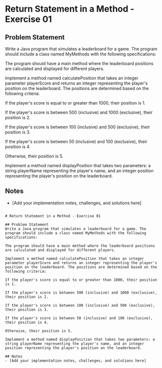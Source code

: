 # Return Statement in a Method - Exercise 01

## Problem Statement
Write a Java program that simulates a leaderboard for a game. The program should include a class named MyMethods with the following specifications:

The program should have a main method where the leaderboard positions are calculated and displayed for different players.

Implement a method named calculatePosition that takes an integer parameter playerScore and returns an integer representing the player's position on the leaderboard. The positions are determined based on the following criteria:

If the player's score is equal to or greater than 1000, their position is 1.

If the player's score is between 500 (inclusive) and 1000 (exclusive), their position is 2.

If the player's score is between 100 (inclusive) and 500 (exclusive), their position is 3.

If the player's score is between 50 (inclusive) and 100 (exclusive), their position is 4.

Otherwise, their position is 5.

Implement a method named displayPosition that takes two parameters: a string playerName representing the player's name, and an integer position representing the player's position on the leaderboard.

## Notes
- [Add your implementation notes, challenges, and solutions here]
```// filepath: e:\PROFESIONAL\BIG\Development\Backend\course-java\expressionAndStatments\methods\exercise_notes.md

# Return Statement in a Method - Exercise 01

## Problem Statement
Write a Java program that simulates a leaderboard for a game. The program should include a class named MyMethods with the following specifications:

The program should have a main method where the leaderboard positions are calculated and displayed for different players.

Implement a method named calculatePosition that takes an integer parameter playerScore and returns an integer representing the player's position on the leaderboard. The positions are determined based on the following criteria:

If the player's score is equal to or greater than 1000, their position is 1.

If the player's score is between 500 (inclusive) and 1000 (exclusive), their position is 2.

If the player's score is between 100 (inclusive) and 500 (exclusive), their position is 3.

If the player's score is between 50 (inclusive) and 100 (exclusive), their position is 4.

Otherwise, their position is 5.

Implement a method named displayPosition that takes two parameters: a string playerName representing the player's name, and an integer position representing the player's position on the leaderboard.

## Notes
- [Add your implementation notes, challenges, and solutions here]
